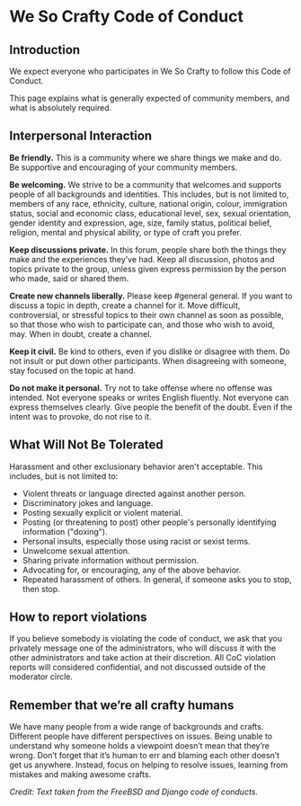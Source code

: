 We So Crafty Code of Conduct
=============================

Introduction
-------------

We expect everyone who participates in We So Crafty to follow this Code of Conduct. 

This page explains what is generally expected of community members, and what is absolutely required. 

Interpersonal Interaction
--------------------------

**Be friendly.** This is a community where we share things we make and do. Be supportive and encouraging of your community members.

**Be welcoming.** We strive to be a community that welcomes and supports people of all backgrounds and identities. This includes, but is not limited to, members of any race, ethnicity, culture, national origin, colour, immigration status, social and economic class, educational level, sex, sexual orientation, gender identity and expression, age, size, family status, political belief, religion, mental and physical ability, or type of craft you prefer. 

**Keep discussions private.** In this forum, people share both the things they make and the experiences they’ve had. Keep all discussion, photos and topics private to the group, unless given express permission by the person who made, said or shared them. 

**Create new channels liberally.** Please keep #general general. If you want to discuss a topic in depth, create a channel for it. Move difficult, controversial, or stressful topics to their own channel as soon as possible, so that those who wish to participate can, and those who wish to avoid, may. When in doubt, create a channel.

**Keep it civil.** Be kind to others, even if you dislike or disagree with them. Do not insult or put down other participants. When disagreeing with someone, stay focused on the topic at hand.

**Do not make it personal.**  Try not to take offense where no offense was intended. Not everyone speaks or writes English fluently. Not everyone can express themselves clearly. Give people the benefit of the doubt. Even if the intent was to provoke, do not rise to it.

What Will Not Be Tolerated
---------------------------

Harassment and other exclusionary behavior aren't acceptable. This includes, but is not limited to:

* Violent threats or language directed against another person.
* Discriminatory jokes and language.
* Posting sexually explicit or violent material.
* Posting (or threatening to post) other people's personally identifying information ("doxing").
* Personal insults, especially those using racist or sexist terms.
* Unwelcome sexual attention.
* Sharing private information without permission.
* Advocating for, or encouraging, any of the above behavior.
* Repeated harassment of others. In general, if someone asks you to stop, then stop.

How to report violations
-------------------------

If you believe somebody is violating the code of conduct, we ask that you privately message one of the administrators, who will discuss it with the other administrators and take action at their discretion. All CoC violation reports will considered confidential, and not discussed outside of the moderator circle. 

Remember that we’re all crafty humans
--------------------------------------

We have many people from a wide range of backgrounds and crafts. Different people have different perspectives on issues. Being unable to understand why someone holds a viewpoint doesn’t mean that they’re wrong. Don’t forget that it’s human to err and blaming each other doesn’t get us anywhere. Instead, focus on helping to resolve issues, learning from mistakes and making awesome crafts. 

*Credit: Text taken from the FreeBSD and Django code of conducts.*
